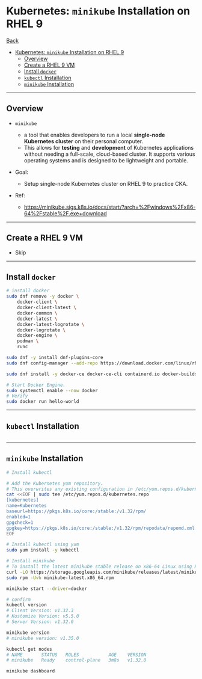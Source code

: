 # Kubernetes: `minikube` Installation on RHEL 9

[Back](../../index.md)

- [Kubernetes: `minikube` Installation on RHEL 9](#kubernetes-minikube-installation-on-rhel-9)
  - [Overview](#overview)
  - [Create a RHEL 9 VM](#create-a-rhel-9-vm)
  - [Install `docker`](#install-docker)
  - [`kubectl` Installation](#kubectl-installation)
  - [`minikube` Installation](#minikube-installation)

---

## Overview

- `minikube`

  - a tool that enables developers to run a local **single-node Kubernetes cluster** on their personal computer.
  - This allows for **testing** and **development** of Kubernetes applications without needing a full-scale, cloud-based cluster. It supports various operating systems and is designed to be lightweight and portable.

- Goal:

  - Setup single-node Kubernetes cluster on RHEL 9 to practice CKA.

- Ref:
  - https://minikube.sigs.k8s.io/docs/start/?arch=%2Fwindows%2Fx86-64%2Fstable%2F.exe+download

---

## Create a RHEL 9 VM

- Skip

---

## Install `docker`

```sh
# install docker
sudo dnf remove -y docker \
    docker-client \
    docker-client-latest \
    docker-common \
    docker-latest \
    docker-latest-logrotate \
    docker-logrotate \
    docker-engine \
    podman \
    runc

sudo dnf -y install dnf-plugins-core
sudo dnf config-manager --add-repo https://download.docker.com/linux/rhel/docker-ce.repo

sudo dnf install -y docker-ce docker-ce-cli containerd.io docker-buildx-plugin docker-compose-plugin

# Start Docker Engine.
sudo systemctl enable --now docker
# Verify
sudo docker run hello-world
```

---

## `kubectl` Installation

```sh

```

---

## `minikube` Installation

```sh
# Install kubectl

# Add the Kubernetes yum repository.
# This overwrites any existing configuration in /etc/yum.repos.d/kubernetes.repo
cat <<EOF | sudo tee /etc/yum.repos.d/kubernetes.repo
[kubernetes]
name=Kubernetes
baseurl=https://pkgs.k8s.io/core:/stable:/v1.32/rpm/
enabled=1
gpgcheck=1
gpgkey=https://pkgs.k8s.io/core:/stable:/v1.32/rpm/repodata/repomd.xml.key
EOF

# Install kubectl using yum
sudo yum install -y kubectl

# Install minikube
# To install the latest minikube stable release on x86-64 Linux using RPM package
curl -LO https://storage.googleapis.com/minikube/releases/latest/minikube-latest.x86_64.rpm
sudo rpm -Uvh minikube-latest.x86_64.rpm

minikube start --driver=docker

# confirm
kubectl version
# Client Version: v1.32.3
# Kustomize Version: v5.5.0
# Server Version: v1.32.0

minikube version
# minikube version: v1.35.0

kubectl get nodes
# NAME       STATUS   ROLES           AGE    VERSION
# minikube   Ready    control-plane   3m8s   v1.32.0

minikube dashboard
```
